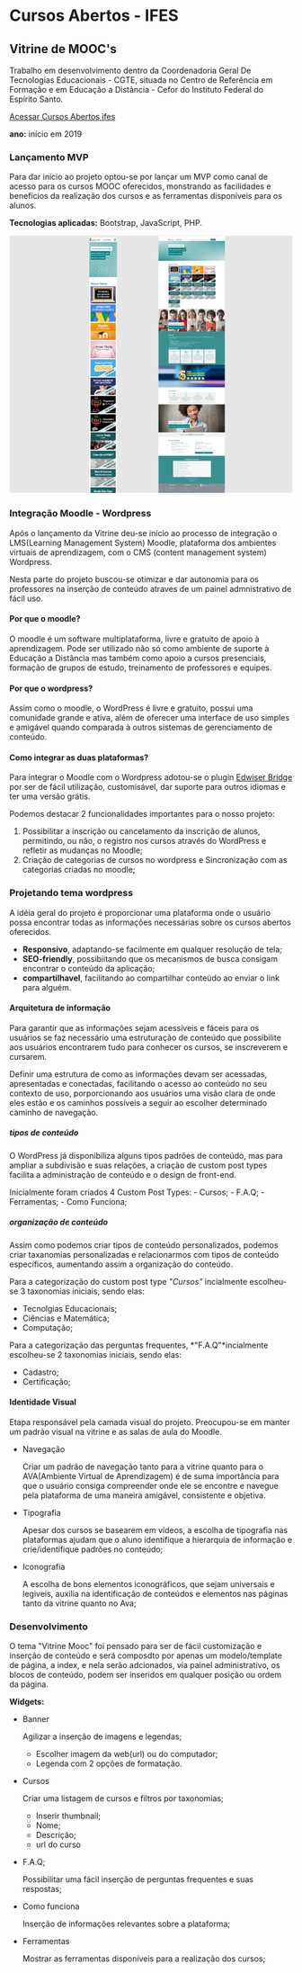 # Cursos Abertos - IFES
## Vitrine de MOOC's
Trabalho em desenvolvimento dentro da Coordenadoria Geral De Tecnologias Educacionais - CGTE, situada no Centro de Referência em Formação e em Educação a Distância - Cefor do Instituto Federal do Espírito Santo.

[Acessar Cursos Abertos ifes](http://mooc.cefor.ifes.edu.br)

**ano:** início em 2019

### **Lançamento MVP**

Para dar início ao projeto optou-se por lançar um MVP como canal de acesso para os cursos MOOC oferecidos, monstrando as facilidades e benefícios da realização dos cursos e as ferramentas disponíveis para os alunos.

**Tecnologias aplicadas:** Bootstrap, JavaScript, PHP.

![Alt ou título da imagem](/vitrine_small.png)

### Integração Moodle - Wordpress
Após o lançamento da Vitrine deu-se início ao processo de integração o LMS(Learning Management System) Moodle, plataforma dos ambientes virtuais de aprendizagem, com o CMS (content management system) Wordpress.

Nesta parte do projeto buscou-se otimizar e dar autonomia para os professores na inserção de conteúdo atraves de um painel admnistrativo de fácil uso.

#### Por que o moodle?
O moodle é um software multiplataforma, livre e gratuito de apoio à aprendizagem. Pode ser utilizado não só como ambiente de suporte à Educação a Distância mas também como apoio a cursos presenciais, formação de grupos de estudo, treinamento de professores e equipes.

#### Por que o wordpress?
Assim como o moodle, o WordPress é livre e gratuito, possui uma comunidade grande e ativa, além de oferecer uma interface de uso simples e amigável quando comparada à outros sistemas de gerenciamento de conteúdo.

#### Como integrar as duas plataformas?
Para integrar o Moodle com o Wordpress adotou-se o plugin [Edwiser Bridge](https://edwiser.org/bridge/) por ser de fácil utilização, customisável, dar suporte para outros idiomas e ter uma versão grátis.

Podemos destacar 2 funcionalidades importantes para o nosso projeto:

1. Possibilitar a inscrição ou cancelamento da inscrição de alunos, permitindo, ou não, o registro nos cursos através do WordPress e refletir as mudanças no Moodle;
2. Criação de categorias de cursos no wordpress e Sincronização com as categorias criadas no moodle;

### Projetando tema wordpress
A idéia geral do projeto é proporcionar uma plataforma onde o usuário possa encontrar todas as informações necessárias sobre os cursos abertos oferecidos.

- **Responsivo**, adaptando-se facilmente em qualquer resolução de tela;
- **SEO-friendly**, possibiitando que os mecanismos de busca consigam encontrar o conteúdo da aplicação;
- **compartilhavel**, facilitando ao compartilhar conteúdo ao enviar o link para alguém.

#### Arquitetura de informação
Para garantir que as informações sejam acessíveis e fáceis para os usuários se faz necessário uma estruturação de conteúdo que possibilite aos usuários encontrarem tudo para conhecer os cursos, se inscreverem e cursarem. 

Definir uma estrutura de como as informações devam ser acessadas, apresentadas e conectadas, facilitando o acesso ao conteúdo no seu contexto de uso, porporcionando aos usuários uma visão clara de onde eles estão e os caminhos possíveis a seguir ao escolher determinado caminho de navegação.

##### tipos de conteúdo

O WordPress já disponibiliza alguns tipos padrões de conteúdo, mas para ampliar a subdivisão e suas relações, a criação de custom post types facilita a administração de conteúdo e o design de front-end.

Inicialmente foram criados 4 Custom Post Types: 
	- Cursos;
	- F.A.Q;
	- Ferramentas;
	- Como Funciona;
	
##### organização de conteúdo

Assim como podemos criar tipos de conteúdo personalizados, podemos criar taxanomias personalizadas e relacionarmos com tipos de conteúdo específicos, aumentando assim a organização do conteúdo.

Para a categorização do custom post type *"Cursos"* incialmente escolheu-se 3 taxonomias iniciais, sendo elas:
- Tecnolgias Educacionais;
- Ciências e Matemática;
- Computação;

Para a categorização das perguntas frequentes, *"F.A.Q"*incialmente escolheu-se 2 taxonomias iniciais, sendo elas:
- Cadastro;
- Certificação;


#### Identidade Visual
Etapa responsável pela camada visual do projeto. Preocupou-se em manter um padrão visual na vitrine e as salas de aula do Moodle.
- Navegação

	Criar um padrão de navegação tanto para a vitrine quanto para o AVA(Ambiente Virtual de Aprendizagem) é de suma importância para que o usuário consiga compreender onde ele se encontre e navegue pela plataforma de uma maneira amigável, consistente e objetiva.
- Tipografia

	Apesar dos cursos se basearem em vídeos, a escolha de tipografia nas plataformas ajudam que o aluno identifique a hierarquia de informação e crie/identifique padrões no conteúdo;
- Iconografia

	A escolha de bons elementos iconográficos, que sejam universais e legiveis, auxilia na identificação de conteúdos e elementos nas páginas tanto da vitrine quanto no Ava;

### Desenvolvimento
O tema "Vitrine Mooc" foi pensado para ser de fácil customização e inserção de conteúdo e será composdto por apenas um modelo/template de página, a index, e nela serão adcionados, via painel administrativo, os blocos de conteúdo, podem ser inseridos em qualquer posição ou ordem da página.

**Widgets:**
- Banner

	Agilizar a inserção de imagens e legendas; 
	- Escolher imagem da web(url) ou do computador;
	- Legenda com 2 opções de formatação.

- Cursos

	Criar uma listagem de cursos e filtros por taxonomias;
	- Inserir thumbnail;
	- Nome;
	- Descrição;
	- url do curso

- F.A.Q;

	Possibilitar uma fácil inserção de perguntas frequentes e suas respostas;

- Como funciona

	Inserção de informações relevantes sobre a plataforma;

- Ferramentas

	Mostrar as ferramentas disponíveis para a realização dos cursos;
                                                                                                                                                                                                                                                                                                                                                                                                                                                                                                                                                                                                                                                                                                                                                                                                                                                                                                                                                                                                                                                                                                                                                                                                                                                                                                                                                                                                                                                                       














